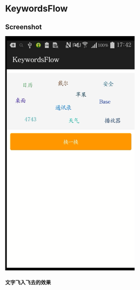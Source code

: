 # KeywordsFlow

## Screenshot
 
![](https://raw.githubusercontent.com/Jacky-Xu/KeywordsFlow/master/screenshot.png)

### 文字飞入飞去的效果

